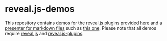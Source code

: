# reveal.js-demos

This repository contains demos for the reveal.js plugins provided [here](https://github.com/rajgoel/reveal.js-plugins/) and a [presenter for markdown files](https://rajgoel.github.io/reveal.js-demos/markdown-presenter.html) such as [this one](https://rajgoel.github.io/reveal.js-demos/example.md). Please note that all demos require [reveal.js](https://github.com/hakimel/reveal.js) and [reveal.js-plugins](https://github.com/rajgoel/reveal.js-plugins).
